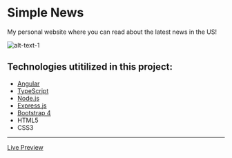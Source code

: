 
# Simple News
My personal website where you can read about the latest news in the US!

![alt-text-1](https://github.com/AndyUGA/Simple-News/blob/master/src/assets/Images/News%20Screenshot.PNG)


## Technologies utitilized in this project:
- [Angular](http://angular.io)
- [TypeScript](https://www.typescriptlang.org/)
- [Node.js](https://nodejs.org/en/) 
- [Express.js](https://expressjs.com)
- [Bootstrap 4](https://getbootstrap.com)
- HTML5
- CSS3

---------------------------------------------------------------------------------------------------------------------------

[Live Preview](https://simplenews.andytruong.dev/)
